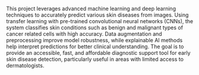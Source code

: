 This project leverages advanced machine learning and deep learning techniques to accurately predict various skin diseases from images. Using transfer learning with pre-trained convolutional neural networks (CNNs), the system classifies skin conditions such as benign and malignant types of cancer related cells with high accuracy. Data augmentation and preprocessing improve model robustness, while explainable AI methods help interpret predictions for better clinical understanding. The goal is to provide an accessible, fast, and affordable diagnostic support tool for early skin disease detection, particularly useful in areas with limited access to dermatologists.

